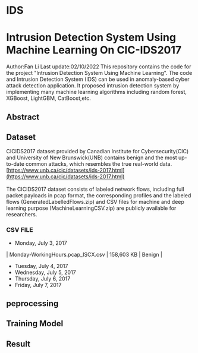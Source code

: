 # IDS

# Intrusion Detection System Using Machine Learning On CIC-IDS2017

Author:Fan Li
Last update:02/10/2022
This repository contains the code for the project "Intrusion Detection System Using Machine Learning". The code and Intrusion Detection System (IDS) can be used in anomaly-based cyber attack detection application.
It proposed intrusion detection system by implementing many machine learning algorithms including random forest, XGBoost, LightGBM, CatBoost,etc.<br/>

## Abstract

## Dataset

CICIDS2017 dataset provided by Canadian Institute for Cybersecurity(CIC) and University of New Brunswick(UNB) contains benign and the most up-to-date common attacks, which resembles the true real-world data. [https://www.unb.ca/cic/datasets/ids-2017.html](https://www.unb.ca/cic/datasets/ids-2017.html)<br/>
<br/>
The CICIDS2017 dataset consists of labeled network flows, including full packet payloads in pcap format, the corresponding profiles and the labeled flows (GeneratedLabelledFlows.zip) and CSV files for machine and deep learning purpose (MachineLearningCSV.zip) are publicly available for researchers.<br/>

### CSV FILE

- Monday, July 3, 2017

| Monday-WorkingHours.pcap_ISCX.csv | 158,603 KB | Benign |
- Tuesday, July 4, 2017
- Wednesday, July 5, 2017
- Thursday, July 6, 2017
- Friday, July 7, 2017

## peprocessing

## Training Model

## Result